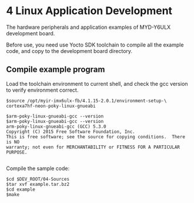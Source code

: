 # 4 Linux Application Development

The hardware peripherals and application examples of MYD-Y6ULX development board.

Before use, you need use Yocto SDK toolchain to compile all the example code, and copy to the development board directory.


## Compile example program

Load the toolchain environment to current shell, and check the gcc version to verify environment correct.

```
$source /opt/myir-imx6ulx-fb/4.1.15-2.0.1/environment-setup-\
cortexa7hf-neon-poky-linux-gnueabi

$arm-poky-linux-gnueabi-gcc --version
$arm-poky-linux-gnueabi-gcc --version
arm-poky-linux-gnueabi-gcc (GCC) 5.3.0
Copyright (C) 2015 Free Software Foundation, Inc.
This is free software; see the source for copying conditions.  There is NO
warranty; not even for MERCHANTABILITY or FITNESS FOR A PARTICULAR PURPOSE.


```
Compile the sample code:
```
$cd $DEV_ROOT/04-Sources
$tar xvf example.tar.bz2
$cd example
$make
```
